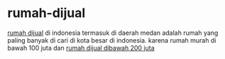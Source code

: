 # rumah-dijual
<a href="https://www.facebook.com/rumah.dijual.dimedan.0811613002/">rumah dijual</a> di indonesia termasuk di daerah medan adalah rumah yang paling banyak di cari di kota besar di indonesia. karena rumah murah di bawah 100 juta dan <a href="https://www.medanhouse.com/search/label/rumah-dibawah-200-juta-dimedan?&amp;max-results=12">rumah dijual dibawah 200 juta</a>
